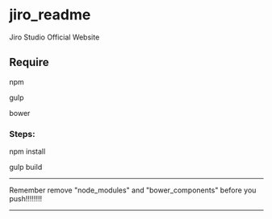 # jiro_readme
Jiro Studio Official Website

## Require

npm

gulp

bower

### Steps:

npm install

gulp build


********

Remember remove "node_modules" and "bower_components" before you push!!!!!!!!


********

